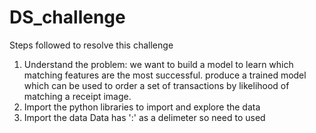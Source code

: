 # DS_challenge
Steps followed to resolve this challenge
1. Understand the problem:
   we want to build a model to learn which matching features are the most successful.
   produce a trained model which can be used to order a set of transactions by likelihood of matching a receipt image.
2. Import the python libraries to import and explore the data
2. Import the data
   Data has ':' as a delimeter so need to used 
